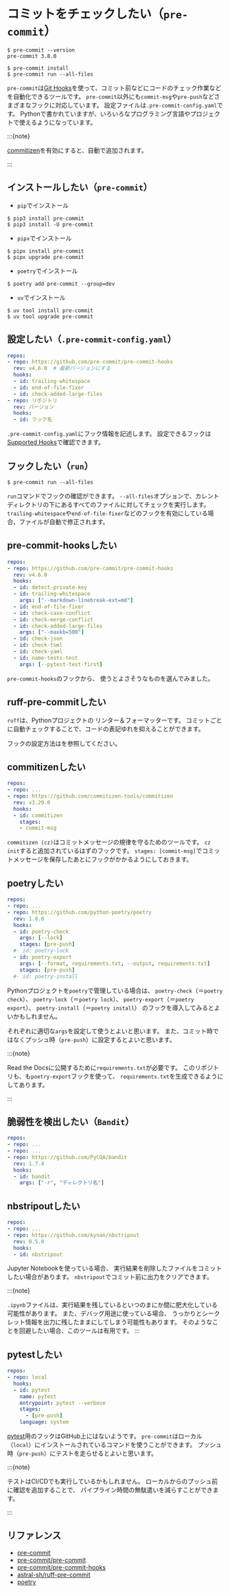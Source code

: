 # コミットをチェックしたい（``pre-commit``）

```console
$ pre-commit --version
pre-commit 3.8.0

$ pre-commit install
$ pre-commit run --all-files
```

`pre-commit`は[Git Hooks](../git/git-hooks.md)を使って、コミット前などにコードのチェック作業などを自動化できるツールです。
`pre-commit`以外にも`commit-msg`や`pre-push`などさまざまなフックに対応しています。
設定ファイルは`.pre-commit-config.yaml`です。
Pythonで書かれていますが、いろいろなプログラミング言語やプロジェクトで使えるようになっています。

:::{note}

[commitizen](./python-commitizen.md)を有効にすると、自動で追加されます。

:::

## インストールしたい（`pre-commit`）

- `pip`でインストール

```console
$ pip3 install pre-commit
$ pip3 install -U pre-commit
```

- `pipx`でインストール

```console
$ pipx install pre-commit
$ pipx upgrade pre-commit
```

- `poetry`でインストール

```console
$ poetry add pre-commit --group=dev
```

- `uv`でインストール

```console
$ uv tool install pre-commit
$ uv tool upgrade pre-commit
```

## 設定したい（`.pre-commit-config.yaml`）

```yaml
repos:
- repo: https://github.com/pre-commit/pre-commit-hooks
  rev: v4.6.0  # 最新バージョンにする
  hooks:
  - id: trailing-whitespace
  - id: end-of-file-fixer
  - id: check-added-large-files
- repo: リポジトリ
  rev: バージョン
  hooks:
  - id: フック名
```

`.pre-commit-config.yaml`にフック情報を記述します。
設定できるフックは[Supported Hooks](https://pre-commit.com/hooks.html)で確認できます。

## フックしたい（`run`）

```console
$ pre-commit run --all-files
```

`run`コマンドでフックの確認ができます。
`--all-files`オプションで、カレントディレクトリの下にあるすべてのファイルに対してチェックを実行します。
``trailing-whitespace``や``end-of-file-fixer``などのフックを有効にしている場合、ファイルが自動で修正されます。

## pre-commit-hooksしたい

```yaml
repos:
- repo: https://github.com/pre-commit/pre-commit-hooks
  rev: v4.6.0
  hooks:
  - id: detect-private-key
  - id: trailing-whitespace
    args: ["--markdown-linebreak-ext=md"]
  - id: end-of-file-fixer
  - id: check-case-conflict
  - id: check-merge-conflict
  - id: check-added-large-files
    args: ["--maxkb=500"]
  - id: check-json
  - id: check-toml
  - id: check-yaml
  - id: name-tests-test
    args: [--pytest-test-first]
```

`pre-commit-hooks`のフックから、
使うとよさそうなものを選んでみました。

## ruff-pre-commitしたい

`ruff`は、Pythonプロジェクトの
リンター＆フォーマッターです。
コミットごとに自動チェックすることで、コードの表記ゆれを抑えることができます。

フックの設定方法は[](./python-ruff.md)を参照してください。

## commitizenしたい

```yaml
repos:
- repo: ...
- repo: https://github.com/commitizen-tools/commitizen
  rev: v3.29.0
  hooks:
  - id: commitizen
    stages:
    - commit-msg
```

`commitizen (cz)`はコミットメッセージの規律を守るためのツールです。
`cz init`すると追加されているはずのフックです。
`stages: [commit-msg]`でコミットメッセージを保存したあとにフックがかかるようにしておきます。

## poetryしたい

```yaml
repos:
- repo: ...
- repo: https://github.com/python-poetry/poetry
  rev: 1.8.0
  hooks:
  - id: poetry-check
    args: [--lock]
    stages: [pre-push]
  #- id: poetry-lock
  - id: poetry-export
    args: [--format, requirements.txt, --output, requirements.txt]
    stages: [pre-push]
  #- id: poetry-install
```

Pythonプロジェクトを`poetry`で管理している場合は、
`poetry-check`（＝`poetry check`）、
`poetry-lock`（＝`poetry lock`）、
`poetry-export`（＝`poetry export`）、
`poetry-install`（＝`poetry install`）
のフックを導入してみるとよいかもしれません。

それぞれに適切な`args`を設定して使うとよいと思います。
また、コミット時ではなくプッシュ時（`pre-push`）に設定するとよいと思います。

:::{note}

Read the Docsに公開するために`requirements.txt`が必要です。
このリポジトリも、も`poetry-export`フックを使って、
`requirements.txt`を生成できるようにしてあります。

:::

## 脆弱性を検出したい（`Bandit`）

```yaml
repos:
- repo: ...
- repo: ...
- repo: https://github.com/PyCQA/bandit
  rev: 1.7.4
  hooks:
  - id: bandit
    args: ["-r", "ディレクトリ名"]
```

## nbstripoutしたい

```yaml
repos:
- repo: ...
- repo: https://github.com/kynan/nbstripout
  rev: 0.5.0
  hooks:
  - id: nbstripout
```

Jupyter Notebookを使っている場合、
実行結果を削除したファイルをコミットしたい場合があります。
`nbstripout`でコミット前に出力をクリアできます。

:::{note}

`.ipynb`ファイルは、実行結果を残しているといつのまにか間に肥大化している可能性があります。
また、デバッグ用途に使っている場合、
うっかりとシークレット情報を出力に残したままにしてしまう可能性もあります。
そのようなことを回避したい場合、このツールは有用です。
:::

## pytestしたい

```yaml
repos:
- repo: local
  hooks:
  - id: pytest
    name: pytest
    entrypoint: pytest --verbose
    stages:
      - [pre-push]
    language: system
```

[pytest](./python-pytest.md)用のフックはGitHub上にはないようです。
`pre-commit`はローカル（`local`）にインストールされているコマンドを使うことができます。
プッシュ時（`pre-push`）にテストを走らせるとよいと思います。

:::{note}

テストはCI/CDでも実行しているかもしれません。
ローカルからのプッシュ前に確認を追加することで、
パイプライン時間の無駄遣いを減らすことができます。

:::

## リファレンス

- [pre-commit](https://pre-commit.com/)
- [pre-commit/pre-commit](https://github.com/pre-commit/pre-commit)
- [pre-commit/pre-commit-hooks](https://github.com/pre-commit/pre-commit-hooks)
- [astral-sh/ruff-pre-commit](https://github.com/astral-sh/ruff-pre-commit)
- [poetry](https://python-poetry.org/docs/pre-commit-hooks)
